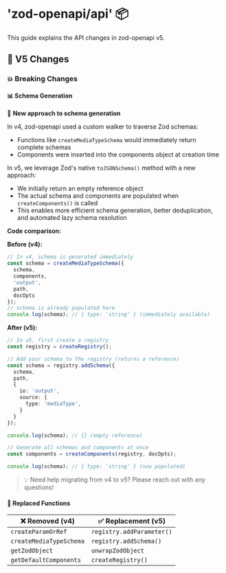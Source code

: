 # 'zod-openapi/api' 📦

This guide explains the API changes in zod-openapi v5.

## 🔄 V5 Changes

### 💥 Breaking Changes

#### 📊 Schema Generation

🔄 **New approach to schema generation**

In v4, zod-openapi used a custom walker to traverse Zod schemas:

- Functions like `createMediaTypeSchema` would immediately return complete schemas
- Components were inserted into the components object at creation time

In v5, we leverage Zod's native `toJSONSchema()` method with a new approach:

- We initially return an empty reference object
- The actual schema and components are populated when `createComponents()` is called
- This enables more efficient schema generation, better deduplication, and automated lazy schema resolution

**Code comparison:**

**Before (v4):**

```ts
// In v4, schema is generated immediately
const schema = createMediaTypeSchema({
  schema,
  components,
  'output',
  path,
  docOpts
});
// schema is already populated here
console.log(schema); // { type: 'string' } (immediately available)
```

**After (v5):**

```ts
// In v5, first create a registry
const registry = createRegistry();

// Add your schema to the registry (returns a reference)
const schema = registry.addSchema({
  schema,
  path,
  {
    io: 'output',
    source: {
      type: 'mediaType',
    }
  }
});

console.log(schema); // {} (empty reference)

// Generate all schemas and components at once
const components = createComponents(registry, docOpts);

console.log(schema); // { type: 'string' } (now populated)
```

> 💡 Need help migrating from v4 to v5? Please reach out with any questions!

#### 🔄 Replaced Functions

| ❌ Removed (v4)         | ✅ Replacement (v5)       |
| ----------------------- | ------------------------- |
| `createParamOrRef`      | `registry.addParameter()` |
| `createMediaTypeSchema` | `registry.addSchema()`    |
| `getZodObject`          | `unwrapZodObject`         |
| `getDefaultComponents`  | `createRegistry()`        |

